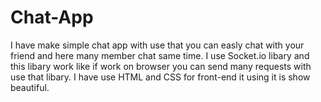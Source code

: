 # Chat-App

I have make simple chat app with use that you can easly chat with your friend and here many member chat same time.
I use Socket.io libary  and this libary work like if work on browser you can send many requests with use that libary.
I have use HTML and CSS for front-end it using it is show beautiful.
